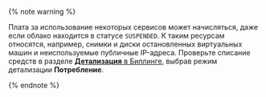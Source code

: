{% note warning %}

Плата за использование некоторых сервисов может начисляться, даже если облако находится в статусе `SUSPENDED`. К таким ресурсам относятся, например, снимки и диски остановленных виртуальных машин и неиспользуемые публичные IP-адреса. Проверьте списание средств в разделе [**Детализация** в Биллинге](../operations/check-charges.md), выбрав режим детализации **Потребление**.

{% endnote %}